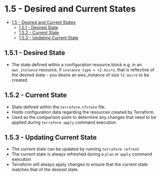 # 1.5 - Desired and Current States

- [1.5 - Desired and Current States](#15---desired-and-current-states)
  - [1.5.1 - Desired State](#151---desired-state)
  - [1.5.2 - Current State](#152---current-state)
  - [1.5.3 - Updating Current State](#153---updating-current-state)

## 1.5.1 - Desired State

- The state defined within a configuration resource block e.g. in an `aws_instance` resource, if `instance_type = t2.micro`, that is reflective of the desired state - you desire an aws_instance of size `t2.micro` to be created.

## 1.5.2 - Current State

- State defined within the `terraform.tfstate` file.
- Holds configuration data regarding the resources created by Terraform.
- Used as the comparison point to determine any changes that need to be applied during `terraform apply` command execution.

## 1.5.3 - Updating Current State

- The current state can be updated by running `terraform refresh`
- The current state is always refreshed during a `plan` or `apply` command execution
- Terraform will always apply changes to ensure that the current state matches that of the desired state.
